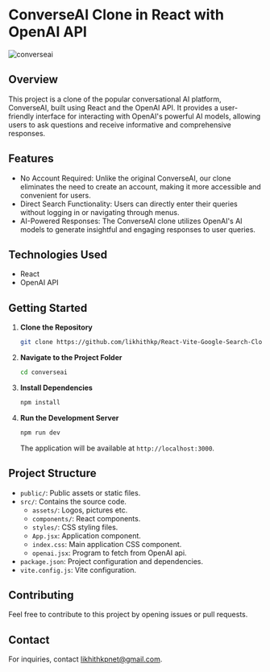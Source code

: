 # ConverseAI Clone in React with OpenAI API

![converseai](https://github.com/likhithkp/React-ConverseAI/assets/88890448/76364558-f9bf-4b30-b5a0-322815221015)

## Overview

This project is a clone of the popular conversational AI platform, ConverseAI, built using React and the OpenAI API. It provides a user-friendly interface for interacting with OpenAI's powerful AI models, allowing users to ask questions and receive informative and comprehensive responses.

## Features

- No Account Required: Unlike the original ConverseAI, our clone eliminates the need to create an account, making it more accessible and convenient for users.
- Direct Search Functionality: Users can directly enter their queries without logging in or navigating through menus.
- AI-Powered Responses: The ConverseAI clone utilizes OpenAI's AI models to generate insightful and engaging responses to user queries.

## Technologies Used

- React
- OpenAI API

## Getting Started

1. **Clone the Repository**

   ```bash
   git clone https://github.com/likhithkp/React-Vite-Google-Search-Clone.git
   ```

2. **Navigate to the Project Folder**

   ```bash
   cd converseai
   ```

3. **Install Dependencies**

   ```bash
   npm install
   ```

4. **Run the Development Server**

   ```bash
   npm run dev
   ```

   The application will be available at `http://localhost:3000`.

## Project Structure

- `public/`: Public assets or static files.
- `src/`: Contains the source code.
  - `assets/`: Logos, pictures etc.
  - `components/`: React components.
  - `styles/`: CSS styling files.
  - `App.jsx`: Application component.
  - `index.css`: Main application CSS component.
  - `openai.jsx`: Program to fetch from OpenAI api.
- `package.json`: Project configuration and dependencies.
- `vite.config.js`: Vite configuration.

## Contributing

Feel free to contribute to this project by opening issues or pull requests.

## Contact

For inquiries, contact likhithkpnet@gmail.com.

